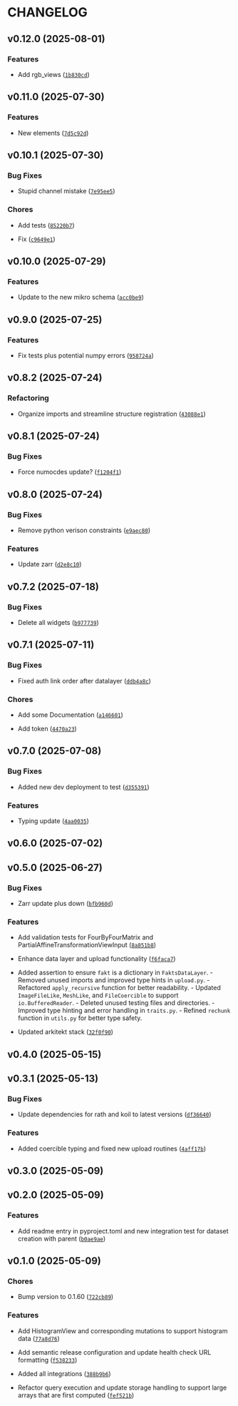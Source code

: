 # CHANGELOG


## v0.12.0 (2025-08-01)

### Features

- Add rgb_views
  ([`1b830cd`](https://github.com/arkitektio/mikro-next/commit/1b830cd621acad2c872f741611d006baeead99d1))


## v0.11.0 (2025-07-30)

### Features

- New elements
  ([`7d5c92d`](https://github.com/arkitektio/mikro-next/commit/7d5c92d1b9ae63d206ae49462dbbcc8b91e5c437))


## v0.10.1 (2025-07-30)

### Bug Fixes

- Stupid channel mistake
  ([`7e95ee5`](https://github.com/arkitektio/mikro-next/commit/7e95ee5dbbf44c24b7b015be558bbe40836c4ff4))

### Chores

- Add tests
  ([`85220b7`](https://github.com/arkitektio/mikro-next/commit/85220b7e8a96cb54fae77b983121241a7f0f4986))

- Fix
  ([`c9649e1`](https://github.com/arkitektio/mikro-next/commit/c9649e118f72ae1b26c8f3fd8f1db32aa8f0ea11))


## v0.10.0 (2025-07-29)

### Features

- Update to the new mikro schema
  ([`acc0be9`](https://github.com/arkitektio/mikro-next/commit/acc0be968f273164c33cec49fe69abe2d00767be))


## v0.9.0 (2025-07-25)

### Features

- Fix tests plus potential numpy errors
  ([`958724a`](https://github.com/arkitektio/mikro-next/commit/958724ab4c4888df5687adeee358e3d1f52d73a0))


## v0.8.2 (2025-07-24)

### Refactoring

- Organize imports and streamline structure registration
  ([`43088e1`](https://github.com/arkitektio/mikro-next/commit/43088e19eae6aeace610095492bf3116728a5923))


## v0.8.1 (2025-07-24)

### Bug Fixes

- Force numocdes update?
  ([`f1204f1`](https://github.com/arkitektio/mikro-next/commit/f1204f1f23ab4e6b9e6c4f3cf3cf3c244029069a))


## v0.8.0 (2025-07-24)

### Bug Fixes

- Remove python verison constraints
  ([`e9aec80`](https://github.com/arkitektio/mikro-next/commit/e9aec80444a7e96aefe0215cae7cdf13f1076e64))

### Features

- Update zarr
  ([`d2e8c10`](https://github.com/arkitektio/mikro-next/commit/d2e8c1008c62f8127ed3124ab625459f37b89cb6))


## v0.7.2 (2025-07-18)

### Bug Fixes

- Delete all widgets
  ([`b977739`](https://github.com/arkitektio/mikro-next/commit/b977739e947c44cf5edab5ce28b14748aa932f24))


## v0.7.1 (2025-07-11)

### Bug Fixes

- Fixed auth link order after datalayer
  ([`ddb4a8c`](https://github.com/arkitektio/mikro-next/commit/ddb4a8c982209cff82c94903be89b2a3084c5122))

### Chores

- Add some Documentation
  ([`a146601`](https://github.com/arkitektio/mikro-next/commit/a1466012d8bd773abb0afc97c92e00b6974a3456))

- Add token
  ([`4470a23`](https://github.com/arkitektio/mikro-next/commit/4470a2397d26c93a9716d77a0391ceb88c28ef1b))


## v0.7.0 (2025-07-08)

### Bug Fixes

- Added new dev deployment to test
  ([`d355391`](https://github.com/arkitektio/mikro-next/commit/d3553913e47f5fe21e38b359f359d98e41b38043))

### Features

- Typing update
  ([`4aa0035`](https://github.com/arkitektio/mikro-next/commit/4aa0035dbe086f143cde3dff370b53e4f87c0011))


## v0.6.0 (2025-07-02)


## v0.5.0 (2025-06-27)

### Bug Fixes

- Zarr update plus down
  ([`bfb960d`](https://github.com/arkitektio/mikro-next/commit/bfb960db276a77058163949e93a5008911e4a5a7))

### Features

- Add validation tests for FourByFourMatrix and PartialAffineTransformationViewInput
  ([`8a851b8`](https://github.com/arkitektio/mikro-next/commit/8a851b85fc3d4adf8798d62bb3cc0df024b8be68))

- Enhance data layer and upload functionality
  ([`f6faca7`](https://github.com/arkitektio/mikro-next/commit/f6faca76142726e7e74d4c50b24ce1b79923967b))

- Added assertion to ensure `fakt` is a dictionary in `FaktsDataLayer`. - Removed unused imports and
  improved type hints in `upload.py`. - Refactored `apply_recursive` function for better
  readability. - Updated `ImageFileLike`, `MeshLike`, and `FileCoercible` to support
  `io.BufferedReader`. - Deleted unused testing files and directories. - Improved type hinting and
  error handling in `traits.py`. - Refined `rechunk` function in `utils.py` for better type safety.

- Updated arkitekt stack
  ([`32f0f90`](https://github.com/arkitektio/mikro-next/commit/32f0f909daa3c0726cb6339fc32a3ee035c064e7))


## v0.4.0 (2025-05-15)


## v0.3.1 (2025-05-13)

### Bug Fixes

- Update dependencies for rath and koil to latest versions
  ([`df36640`](https://github.com/arkitektio/mikro-next/commit/df36640eace76dc598e28c51aedf97b8cbf24753))

### Features

- Added coercible typing and fixed new upload routines
  ([`4aff17b`](https://github.com/arkitektio/mikro-next/commit/4aff17b387253c27ae19e83528a3d119894096de))


## v0.3.0 (2025-05-09)


## v0.2.0 (2025-05-09)

### Features

- Add readme entry in pyproject.toml and new integration test for dataset creation with parent
  ([`b0ae9ae`](https://github.com/arkitektio/mikro-next/commit/b0ae9ae91b462e5d238c12c1c38325531a3f62d9))


## v0.1.0 (2025-05-09)

### Chores

- Bump version to 0.1.60
  ([`722cb89`](https://github.com/arkitektio/mikro-next/commit/722cb899dfd2da9f7a0e261f6fcc8466d1f52b4f))

### Features

- Add HistogramView and corresponding mutations to support histogram data
  ([`77a8d76`](https://github.com/arkitektio/mikro-next/commit/77a8d762bb69d2222843857c6ea554b886d3e73a))

- Add semantic release configuration and update health check URL formatting
  ([`f538233`](https://github.com/arkitektio/mikro-next/commit/f538233f81cd592528a77b9a45c9149b17e16bdd))

- Added all integrations
  ([`388b9b6`](https://github.com/arkitektio/mikro-next/commit/388b9b6b20e91ae5950485f817258c21ac1f2643))

- Refactor query execution and update storage handling to support large arrays that are first
  computed
  ([`fef521b`](https://github.com/arkitektio/mikro-next/commit/fef521ba37d211b5fd1e4b1d2c4a134019e04322))
